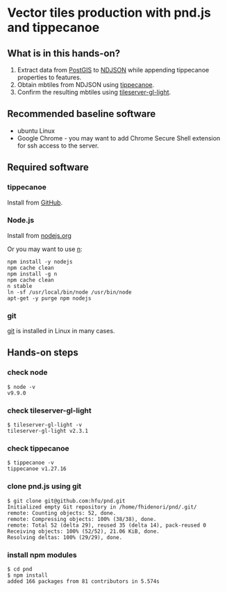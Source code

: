 # Vector tiles production with pnd.js and tippecanoe
## What is in this hands-on?
1. Extract data from [PostGIS](https://postgis.net/) to [NDJSON](http://ndjson.org/) while appending tippecanoe properties to features.
2. Obtain mbtiles from NDJSON using [tippecanoe](https://github.com/mapbox/tippecanoe).
3. Confirm the resulting mbtiles using [tileserver-gl-light](https://github.com/klokantech/tileserver-gl/blob/master/README_light.md).

## Recommended baseline software
- ubuntu Linux
- Google Chrome - you may want to add Chrome Secure Shell extension for ssh access to the server.
## Required software
### tippecanoe
Install from [GitHub](https://github.com/mapbox/tippecanoe).

### Node.js
Install from [nodejs.org](https://nodejs.org/ja/download/package-manager/#debian-and-ubuntu-based-linux-distributions-debian-ubuntu-linux)

Or you may want to use [n](https://github.com/tj/n):
```
npm install -y nodejs
npm cache clean
npm install -g n
npm cache clean
n stable
ln -sf /usr/local/bin/node /usr/bin/node
apt-get -y purge npm nodejs
```

### git
[git](https://git-scm.com/) is installed in Linux in many cases.

## Hands-on steps
### check node
```console
$ node -v
v9.9.0
```

### check tileserver-gl-light
```console
$ tileserver-gl-light -v
tileserver-gl-light v2.3.1
```

### check tippecanoe
```console
$ tippecanoe -v
tippecanoe v1.27.16
```

### clone pnd.js using git
```console
$ git clone git@github.com:hfu/pnd.git
Initialized empty Git repository in /home/fhidenori/pnd/.git/
remote: Counting objects: 52, done.
remote: Compressing objects: 100% (38/38), done.
remote: Total 52 (delta 29), reused 35 (delta 14), pack-reused 0
Receiving objects: 100% (52/52), 21.06 KiB, done.
Resolving deltas: 100% (29/29), done.
```

### install npm modules
```console
$ cd pnd
$ npm install
added 166 packages from 81 contributors in 5.574s
```
